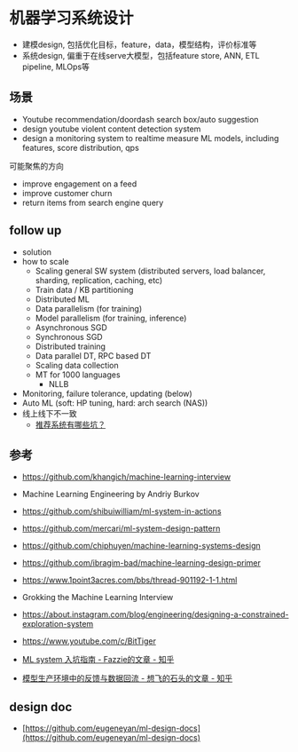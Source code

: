 # 机器学习系统设计

- 建模design, 包括优化目标，feature，data，模型结构，评价标准等
- 系统design, 偏重于在线serve大模型，包括feature store, ANN, ETL pipeline, MLOps等

## 场景
- Youtube recommendation/doordash search box/auto suggestion
- design youtube violent content detection system
- design a monitoring system to realtime measure ML models, including features, score distribution, qps 

可能聚焦的方向
- improve engagement on a feed
- improve customer churn
- return items from search engine query

## follow up
- solution
- how to scale
  - Scaling general SW system (distributed servers, load balancer, sharding, replication, caching, etc)
  - Train data / KB partitioning
  - Distributed ML
  - Data parallelism (for training)
  - Model parallelism (for training, inference)
  - Asynchronous SGD
  - Synchronous SGD
  - Distributed training
  - Data parallel DT, RPC based DT
  - Scaling data collection
  - MT for 1000 languages
    - NLLB
- Monitoring, failure tolerance, updating (below)
- Auto ML (soft: HP tuning, hard: arch search (NAS))
- 线上线下不一致
  - [推荐系统有哪些坑？](https://www.zhihu.com/question/28247353/answer/2126590086)

## 参考
- https://github.com/khangich/machine-learning-interview
- Machine Learning Engineering by Andriy Burkov
- https://github.com/shibuiwilliam/ml-system-in-actions
- https://github.com/mercari/ml-system-design-pattern
- https://github.com/chiphuyen/machine-learning-systems-design
- https://github.com/ibragim-bad/machine-learning-design-primer
- https://www.1point3acres.com/bbs/thread-901192-1-1.html
- Grokking the Machine Learning Interview
- https://about.instagram.com/blog/engineering/designing-a-constrained-exploration-system

- https://www.youtube.com/c/BitTiger
- [ML system 入坑指南 - Fazzie的文章 - 知乎](https://zhuanlan.zhihu.com/p/608318764)
- [模型生产环境中的反馈与数据回流 - 想飞的石头的文章 - 知乎](https://zhuanlan.zhihu.com/p/493080131)


## design doc
- [https://github.com/eugeneyan/ml-design-docs](https://github.com/eugeneyan/ml-design-docs)
